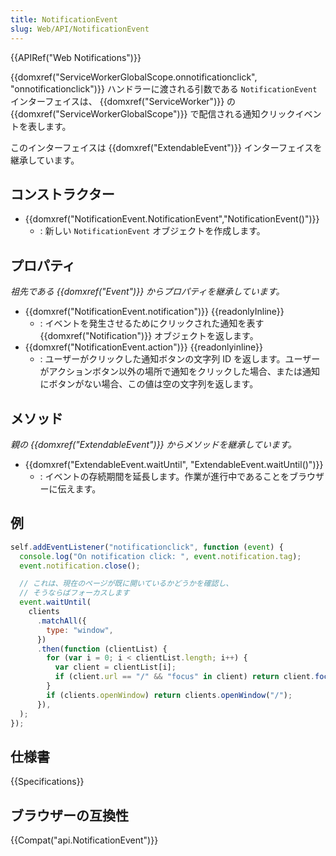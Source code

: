 ```yaml
---
title: NotificationEvent
slug: Web/API/NotificationEvent
---
```


{{APIRef("Web Notifications")}}

{{domxref("ServiceWorkerGlobalScope.onnotificationclick", "onnotificationclick")}} ハンドラーに渡される引数である `NotificationEvent` インターフェイスは、 {{domxref("ServiceWorker")}} の {{domxref("ServiceWorkerGlobalScope")}} で配信される通知クリックイベントを表します。

このインターフェイスは {{domxref("ExtendableEvent")}} インターフェイスを継承しています。

## コンストラクター

- {{domxref("NotificationEvent.NotificationEvent","NotificationEvent()")}}
  - : 新しい `NotificationEvent` オブジェクトを作成します。

## プロパティ

_祖先である {{domxref("Event")}} からプロパティを継承しています。_

- {{domxref("NotificationEvent.notification")}} {{readonlyInline}}
  - : イベントを発生させるためにクリックされた通知を表す {{domxref("Notification")}} オブジェクトを返します。
- {{domxref("NotificationEvent.action")}} {{readonlyinline}}
  - : ユーザーがクリックした通知ボタンの文字列 ID を返します。ユーザーがアクションボタン以外の場所で通知をクリックした場合、または通知にボタンがない場合、この値は空の文字列を返します。

## メソッド

_親の {{domxref("ExtendableEvent")}} からメソッドを継承しています。_

- {{domxref("ExtendableEvent.waitUntil", "ExtendableEvent.waitUntil()")}}
  - : イベントの存続期間を延長します。作業が進行中であることをブラウザーに伝えます。

## 例

```js
self.addEventListener("notificationclick", function (event) {
  console.log("On notification click: ", event.notification.tag);
  event.notification.close();

  // これは、現在のページが既に開いているかどうかを確認し、
  // そうならばフォーカスします
  event.waitUntil(
    clients
      .matchAll({
        type: "window",
      })
      .then(function (clientList) {
        for (var i = 0; i < clientList.length; i++) {
          var client = clientList[i];
          if (client.url == "/" && "focus" in client) return client.focus();
        }
        if (clients.openWindow) return clients.openWindow("/");
      }),
  );
});
```

## 仕様書

{{Specifications}}

## ブラウザーの互換性

{{Compat("api.NotificationEvent")}}
